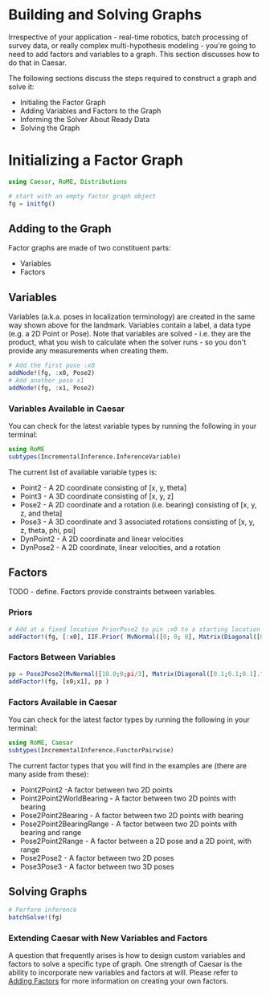 # Building and Solving Graphs
Irrespective of your application - real-time robotics, batch processing of survey data, or really complex multi-hypothesis modeling - you're going to need to add factors and variables to a graph. This section discusses how to do that in Caesar.

The following sections discuss the steps required to construct a graph and solve it:
* Initialing the Factor Graph
* Adding Variables and Factors to the Graph
* Informing the Solver About Ready Data
* Solving the Graph

# Initializing a Factor Graph

```julia
using Caesar, RoME, Distributions

# start with an empty factor graph object
fg = initfg()
```

## Adding to the Graph
Factor graphs are made of two constituent parts:
* Variables
* Factors

## Variables
Variables (a.k.a. poses in localization terminology) are created in the same way  shown above for the landmark. Variables contain a label, a data type (e.g. a 2D Point or Pose). Note that variables are solved - i.e. they are the product, what you wish to calculate when the solver runs - so you don't provide any measurements when creating them.

```julia
# Add the first pose :x0
addNode!(fg, :x0, Pose2)
# Add another pose x1
addNode!(fg, :x1, Pose2)
```

### Variables Available in Caesar
You can check for the latest variable types by running the following in your terminal:

```julia
using RoME
subtypes(IncrementalInference.InferenceVariable)
```

The current list of available variable types is:
* Point2 - A 2D coordinate consisting of [x, y, theta]
* Point3 - A 3D coordinate consisting of [x, y, z]
* Pose2 - A 2D coordinate and a rotation (i.e. bearing) consisting of [x, y, z, and theta]
* Pose3 - A 3D coordinate and 3 associated rotations consisting of [x, y, z, theta, phi, psi]
* DynPoint2 - A 2D coordinate and linear velocities
* DynPose2 - A 2D coordinate, linear velocities, and a rotation

## Factors
TODO - define.
Factors provide constraints between variables.

### Priors
```julia
# Add at a fixed location PriorPose2 to pin :x0 to a starting location (10,10, pi/4)
addFactor!(fg, [:x0], IIF.Prior( MvNormal([0; 0; 0], Matrix(Diagonal([0.1;0.1;0.05].^2)) )))
```

### Factors Between Variables

```julia
pp = Pose2Pose2(MvNormal([10.0;0;pi/3], Matrix(Diagonal([0.1;0.1;0.1].^2))))
addFactor!(fg, [x0;x1], pp )

```

### Factors Available in Caesar
You can check for the latest factor types by running the following in your terminal:

```julia
using RoME, Caesar
subtypes(IncrementalInference.FunctorPairwise)
```

The current factor types that you will find in the examples are (there are many aside from these):

* Point2Point2 -A factor between two 2D points
* Point2Point2WorldBearing - A factor between two 2D points with bearing
* Pose2Point2Bearing - A factor between two 2D points with bearing
* Pose2Point2BearingRange - A factor between two 2D points with bearing and range
* Pose2Point2Range - A factor between a 2D pose and a 2D point, with range
* Pose2Pose2 - A factor between two 2D poses
* Pose3Pose3 - A factor between two 3D poses

## Solving Graphs

```julia
# Perform inference
batchSolve!(fg)
```

### Extending Caesar with New Variables and Factors
A question that frequently arises is how to design custom variables and factors to solve a specific type of graph. One strength of Caesar is the ability to incorporate new variables and factors at will. Please refer to [Adding Factors](adding_factors.md) for more information on creating your own factors.
